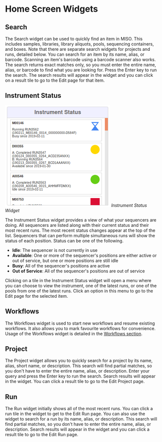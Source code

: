 # Home Screen Widgets

## Search

The Search widget can be used to quickly find an item in MISO. This includes samples, libraries, library aliquots,
pools, sequencing containers, and boxes. Note that there are separate search widgets for projects and runs, detailed
below. You can search for an item by its name, alias, or barcode. Scanning an item's barcode using a barcode scanner
also works. The search returns exact matches only, so you must enter the entire name, alias, or barcode to find what
you are looking for. Press the Enter key to run the search. The search results will appear in the widget and you can
click on a result tile to go to the Edit page for that item.


## Instrument Status


![Instrument Status Widget](../images/widgets-instrument-status.png)
*Instrument Status Widget*

The Instrument Status widget provides a view of what your sequencers are doing. All sequencers are listed along with
their current status and their most recent runs. The most recent status changes appear at the top of the list.
Sequencers that can perform multiple simultaneous runs will show the status of each position. Status can be one of the
following.

* **Idle**: The sequencer is not currently in use
* **Available**: One or more of the sequencer's positions are either active or out of service, but one or more
  positions are still idle
* **Busy**: All of the sequencer's positions are active
* **Out of Service**: All of the sequencer's positions are out of service

Clicking on a tile in the Instrument Status widget will open a menu where you can choose to view the instrument, one of
the latest runs, or one of the pools from one of the latest runs. Click an option in this menu to go to the Edit page
for the selected item.


## Workflows

The Workflows widget is used to start new workflows and resume existing workflows. It also allows you to mark favourite
workflows for convenience. Usage of the Workflows widget is detailed in the [Workflows section](../workflows/).


## Project

The Project widget allows you to quickly search for a project by its name, alias, short name, or description. This
search will find partial matches, so you don't have to enter the entire name, alias, or description. Enter your query
and press the Enter key to run the search. Search results will appear in the widget. You can click a result tile to go
to the Edit Project page.


## Run

The Run widget initially shows all of the most recent runs. You can click a run tile in the widget to get to the Edit
Run page. You can also use the widget to search for a run by its name, alias, or description. This search will find
partial matches, so you don't have to enter the entire name, alias, or description. Search results will appear in the
widget and you can click a result tile to go to the Edit Run page.

